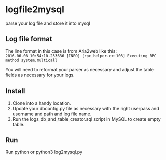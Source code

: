 # logfile2mysql
parse your log file and store it into mysql

## Log file format

The line format in this case is from Aria2web like this:   
`2016-06-08 10:54:10.233636 [INFO] [rpc_helper.cc:103] Executing RPC method system.multicall`

You will need to reformat your parser as necessary and adjust the table fields as necessary for your logs.

## Install

1. Clone into a handy location.
2. Update your dbconfig.py file as necessary with the right userpass and username and path and log file name. 
3. Run the logs_db_and_table_creator.sql script in MySQL to create empty table.

## Run

Run python or python3 log2mysql.py


